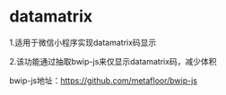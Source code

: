 # datamatrix
1.适用于微信小程序实现datamatrix码显示

2.该功能通过抽取bwip-js来仅显示datamatrix码，减少体积

bwip-js地址：https://github.com/metafloor/bwip-js
